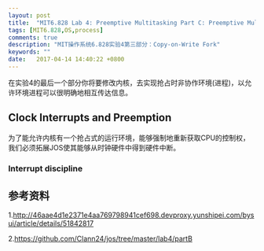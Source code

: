 ```yaml
---
layout: post
title:  "MIT6.828 Lab 4: Preemptive Multitasking Part C: Preemptive Multitasking and Inter-Process communication (IPC)"
tags: [MIT6.828,OS,process]
comments: true
description: "MIT操作系统6.828实验4第三部分：Copy-on-Write Fork"
keywords: ""
date:   2017-04-14 14:40:22 +0800
---
```


在实验4的最后一个部分你将要修改内核，去实现抢占时非协作环境(进程)，以允许环境进程可以很明确地相互传达信息。

## Clock Interrupts and Preemption

为了能允许内核有一个抢占式的运行环境，能够强制地重新获取CPU的控制权，我们必须拓展JOS使其能够从时钟硬件中得到硬件中断。

### Interrupt discipline



## 参考资料


1.http://46aae4d1e2371e4aa769798941cef698.devproxy.yunshipei.com/bysui/article/details/51842817

2.https://github.com/Clann24/jos/tree/master/lab4/partB













